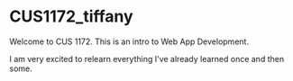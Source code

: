 # CUS1172_tiffany

Welcome to CUS 1172. This is an intro to Web App Development. 

I am very excited to relearn everything I've already learned once and then some.
